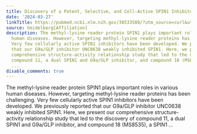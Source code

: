 ```yaml
---
title: Discovery of a Potent, Selective, and Cell-Active SPIN1 Inhibitor
date: '2024-03-27'
linkTitle: https://pubmed.ncbi.nlm.nih.gov/38533580/?utm_source=curl&utm_medium=rss&utm_campaign=pubmed-2&utm_content=1FakS-2QOkCT8HsMOQP1bCRQ4YzyumYOmxmF0moLsQ3dFB1E9V&fc=20220326224207&ff=20240327180738&v=2.18.0.post9+e462414
source: heidelberg[Affiliation]
description: The methyl-lysine reader protein SPIN1 plays important roles in various
  human diseases. However, targeting methyl-lysine reader proteins has been challenging.
  Very few cellularly active SPIN1 inhibitors have been developed. We previously reported
  that our G9a/GLP inhibitor UNC0638 weakly inhibited SPIN1. Here, we present our
  comprehensive structure-activity relationship study that led to the discovery of
  compound 11, a dual SPIN1 and G9a/GLP inhibitor, and compound 18 (MS8535), a SPIN1
  ...
disable_comments: true
---
```

The methyl-lysine reader protein SPIN1 plays important roles in various human diseases. However, targeting methyl-lysine reader proteins has been challenging. Very few cellularly active SPIN1 inhibitors have been developed. We previously reported that our G9a/GLP inhibitor UNC0638 weakly inhibited SPIN1. Here, we present our comprehensive structure-activity relationship study that led to the discovery of compound 11, a dual SPIN1 and G9a/GLP inhibitor, and compound 18 (MS8535), a SPIN1 ...